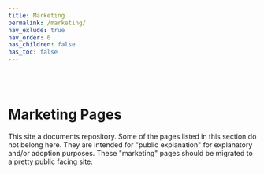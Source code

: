 ```yaml
---
title: Marketing
permalink: /marketing/
nav_exlude: true
nav_order: 6
has_children: false
has_toc: false
---
```


<br> <br>

# Marketing Pages

This site a documents repository.  Some of the pages listed in this section do not belong here.  They are intended for "public explanation" for explanatory and/or adoption purposes.  These "marketing" pages should be migrated to a pretty public facing site.

